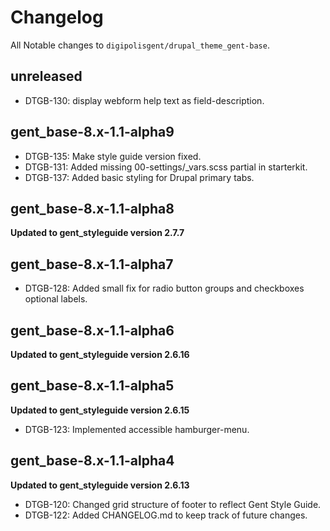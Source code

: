 # Changelog
All Notable changes to `digipolisgent/drupal_theme_gent-base`.

## unreleased
* DTGB-130: display webform help text as field-description.

## gent_base-8.x-1.1-alpha9

* DTGB-135: Make style guide version fixed.
* DTGB-131: Added missing 00-settings/_vars.scss partial in starterkit.
* DTGB-137: Added basic styling for Drupal primary tabs.

## gent_base-8.x-1.1-alpha8
**Updated to gent_styleguide version 2.7.7**

## gent_base-8.x-1.1-alpha7
* DTGB-128: Added small fix for radio button groups and checkboxes optional labels.

## gent_base-8.x-1.1-alpha6
**Updated to gent_styleguide version 2.6.16**

## gent_base-8.x-1.1-alpha5
**Updated to gent_styleguide version 2.6.15**

* DTGB-123: Implemented accessible hamburger-menu.

## gent_base-8.x-1.1-alpha4 
**Updated to gent_styleguide version 2.6.13**

* DTGB-120: Changed grid structure of footer to reflect Gent Style Guide.
* DTGB-122: Added CHANGELOG.md to keep track of future changes.

